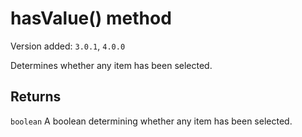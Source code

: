 # hasValue() method

Version added: `3.0.1`, `4.0.0`

Determines whether any item has been selected.

## Returns

`boolean` A boolean determining whether any item has been selected.
